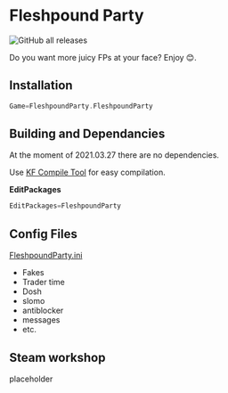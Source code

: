 # Fleshpound Party

![GitHub all releases](https://img.shields.io/github/downloads/InsultingPros/FleshpoundParty/total)

Do you want more juicy FPs at your face? Enjoy 😊.

## Installation

```cpp
Game=FleshpoundParty.FleshpoundParty
```

## Building and Dependancies

At the moment of 2021.03.27 there are no dependencies.

Use [KF Compile Tool](https://github.com/InsultingPros/KFCompileTool) for easy compilation.

**EditPackages**

```cpp
EditPackages=FleshpoundParty
```

## Config Files

[FleshpoundParty.ini](Configs/FleshpoundParty.ini 'main config')

* Fakes
* Trader time
* Dosh
* slomo
* antiblocker
* messages
* etc.

## Steam workshop

placeholder

